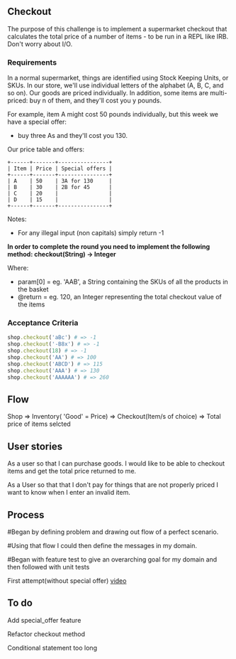 
## Checkout

The purpose of this challenge is to implement a supermarket checkout that calculates the total price of a number of items - to be run in a REPL like IRB. Don't worry about I/O.


### Requirements
In a normal supermarket, things are identified using Stock Keeping Units, or SKUs.
In our store, we'll use individual letters of the alphabet (A, B, C, and so on).
Our goods are priced individually. In addition, some items are multi-priced: buy n of them, and they'll cost you y pounds.

For example, item A might cost 50 pounds individually, but this week we have a special offer:
- buy three As and they'll cost you 130.

Our price table and offers:
```
+------+-------+----------------+
| Item | Price | Special offers |
+------+-------+----------------+
| A    | 50    | 3A for 130     |
| B    | 30    | 2B for 45      |
| C    | 20    |                |
| D    | 15    |                |
+------+-------+----------------+
```

Notes:
 - For any illegal input (non capitals) simply return -1

**In order to complete the round you need to implement the following method:
     checkout(String) -> Integer**

Where:
 - param[0] = eg. 'AAB', a String containing the SKUs of all the products in the basket
 - @return = eg. 120, an Integer representing the total checkout value of the items

### Acceptance Criteria

```ruby
shop.checkout('aBc') # => -1
shop.checkout('-B8x') # => -1
shop.checkout(18) # => -1
shop.checkout('AA') # => 100
shop.checkout('ABCD') # => 115
shop.checkout('AAA') # => 130
shop.checkout('AAAAAA') # => 260
```

Flow 
-------

Shop => Inventory( 'Good' = Price) => Checkout(Item/s of choice) => Total price of items selcted


User stories 
--------------

As a user so that I can purchase goods.
I would like to be able to checkout items and get the total price returned to me. 

As a User so that that I don't pay for things that are not properly priced
I want to know when I enter an invalid item.


Process 
-------

#Began by defining problem and drawing out flow of a perfect scenario. 

#Using that flow I could then define the messages in my domain. 

#Began with feature test to give an overarching goal for my domain and then followed with unit tests 

 First attempt(without special offer)
 [video](https://youtu.be/8xqHsNS24Ck)



To do 
-----------

Add special_offer feature

Refactor checkout method 

Conditional statement too long
